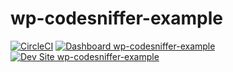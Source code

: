 # wp-codesniffer-example

[![CircleCI](https://circleci.com/gh/pantheonsteve/wp-codesniffer-example.svg?style=shield)](https://circleci.com/gh/pantheonsteve/wp-codesniffer-example)
[![Dashboard wp-codesniffer-example](https://img.shields.io/badge/dashboard-wp_codesniffer_example-yellow.svg)](https://dashboard.pantheon.io/sites/9251a9ec-b27f-4f4a-a9a4-72ab48749b83#dev/code)
[![Dev Site wp-codesniffer-example](https://img.shields.io/badge/site-wp_codesniffer_example-blue.svg)](http://dev-wp-codesniffer-example.pantheonsite.io/)